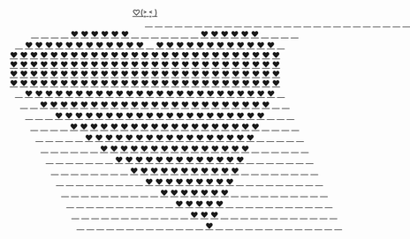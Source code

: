 <p align="center">
  <a href="https://JustNevi.github.io/valentine">♡(˃͈ ˂͈ )</a>
  <br/>
  <a href="https://JustNevi.github.io/valentine">&#12288;</a>
  <a href="https://JustNevi.github.io/valentine">&#12288;</a>
  <a href="https://JustNevi.github.io/valentine">&#12288;</a>
  <a href="https://JustNevi.github.io/valentine">&#12288;</a>
  <a href="https://JustNevi.github.io/valentine">&#12288;</a>
  <a href="https://JustNevi.github.io/valentine">&#12288;</a>
  <a href="https://JustNevi.github.io/valentine">&#12288;</a>
  <a href="https://JustNevi.github.io/valentine">&#12288;</a>
  <a href="https://JustNevi.github.io/valentine">&#12288;</a>
  <a href="https://JustNevi.github.io/valentine">&#12288;</a>
  <a href="https://JustNevi.github.io/valentine">&#12288;</a>
  <a href="https://JustNevi.github.io/valentine">&#12288;</a>
  <a href="https://JustNevi.github.io/valentine">&#12288;</a>
  <a href="https://JustNevi.github.io/valentine">&#12288;</a>
  <a href="https://JustNevi.github.io/valentine">&#12288;</a>
  <a href="https://JustNevi.github.io/valentine">&#12288;</a>
  <a href="https://JustNevi.github.io/valentine">&#12288;</a>
  <a href="https://JustNevi.github.io/valentine">&#12288;</a>
  <a href="https://JustNevi.github.io/valentine">&#12288;</a>
  <a href="https://JustNevi.github.io/valentine">&#12288;</a>
  <a href="https://JustNevi.github.io/valentine">&#12288;</a>
  <a href="https://JustNevi.github.io/valentine">&#12288;</a>
  <a href="https://JustNevi.github.io/valentine">&#12288;</a>
  <a href="https://JustNevi.github.io/valentine">&#12288;</a>
  <a href="https://JustNevi.github.io/valentine">&#12288;</a>
  <a href="https://JustNevi.github.io/valentine">&#12288;</a>
  <a href="https://JustNevi.github.io/valentine">&#12288;</a>
  <br/>
  <a href="https://JustNevi.github.io/valentine">&#12288;</a>
  <a href="https://JustNevi.github.io/valentine">&#12288;</a>
  <a href="https://JustNevi.github.io/valentine">&#12288;</a>
  <a href="https://JustNevi.github.io/valentine">&#12288;</a>
  <a href="https://JustNevi.github.io/valentine">❤</a>
  <a href="https://JustNevi.github.io/valentine">❤</a>
  <a href="https://JustNevi.github.io/valentine">❤</a>
  <a href="https://JustNevi.github.io/valentine">❤</a>
  <a href="https://JustNevi.github.io/valentine">❤</a>
  <a href="https://JustNevi.github.io/valentine">❤</a>
  <a href="https://JustNevi.github.io/valentine">&#12288;</a>
  <a href="https://JustNevi.github.io/valentine">&#12288;</a>
  <a href="https://JustNevi.github.io/valentine">&#12288;</a>
  <a href="https://JustNevi.github.io/valentine">&#12288;</a>
  <a href="https://JustNevi.github.io/valentine">&#12288;</a>
  <a href="https://JustNevi.github.io/valentine">&#12288;</a>
  <a href="https://JustNevi.github.io/valentine">&#12288;</a>
  <a href="https://JustNevi.github.io/valentine">❤</a>
  <a href="https://JustNevi.github.io/valentine">❤</a>
  <a href="https://JustNevi.github.io/valentine">❤</a>
  <a href="https://JustNevi.github.io/valentine">❤</a>
  <a href="https://JustNevi.github.io/valentine">❤</a>
  <a href="https://JustNevi.github.io/valentine">❤</a>
  <a href="https://JustNevi.github.io/valentine">&#12288;</a>
  <a href="https://JustNevi.github.io/valentine">&#12288;</a>
  <a href="https://JustNevi.github.io/valentine">&#12288;</a>
  <a href="https://JustNevi.github.io/valentine">&#12288;</a>
  <br/>
  <a href="https://JustNevi.github.io/valentine">&#12288;</a>
  <a href="https://JustNevi.github.io/valentine">❤</a>
  <a href="https://JustNevi.github.io/valentine">❤</a>
  <a href="https://JustNevi.github.io/valentine">❤</a>
  <a href="https://JustNevi.github.io/valentine">❤</a>
  <a href="https://JustNevi.github.io/valentine">❤</a>
  <a href="https://JustNevi.github.io/valentine">❤</a>
  <a href="https://JustNevi.github.io/valentine">❤</a>
  <a href="https://JustNevi.github.io/valentine">❤</a>
  <a href="https://JustNevi.github.io/valentine">❤</a>
  <a href="https://JustNevi.github.io/valentine">❤</a>
  <a href="https://JustNevi.github.io/valentine">❤</a>
  <a href="https://JustNevi.github.io/valentine">❤</a>
  <a href="https://JustNevi.github.io/valentine">&#12288;</a>
  <a href="https://JustNevi.github.io/valentine">❤</a>
  <a href="https://JustNevi.github.io/valentine">❤</a>
  <a href="https://JustNevi.github.io/valentine">❤</a>
  <a href="https://JustNevi.github.io/valentine">❤</a>
  <a href="https://JustNevi.github.io/valentine">❤</a>
  <a href="https://JustNevi.github.io/valentine">❤</a>
  <a href="https://JustNevi.github.io/valentine">❤</a>
  <a href="https://JustNevi.github.io/valentine">❤</a>
  <a href="https://JustNevi.github.io/valentine">❤</a>
  <a href="https://JustNevi.github.io/valentine">❤</a>
  <a href="https://JustNevi.github.io/valentine">❤</a>
  <a href="https://JustNevi.github.io/valentine">❤</a>
  <a href="https://JustNevi.github.io/valentine">&#12288;</a>
  <br/>
  <a href="https://JustNevi.github.io/valentine">❤</a>
  <a href="https://JustNevi.github.io/valentine">❤</a>
  <a href="https://JustNevi.github.io/valentine">❤</a>
  <a href="https://JustNevi.github.io/valentine">❤</a>
  <a href="https://JustNevi.github.io/valentine">❤</a>
  <a href="https://JustNevi.github.io/valentine">❤</a>
  <a href="https://JustNevi.github.io/valentine">❤</a>
  <a href="https://JustNevi.github.io/valentine">❤</a>
  <a href="https://JustNevi.github.io/valentine">❤</a>
  <a href="https://JustNevi.github.io/valentine">❤</a>
  <a href="https://JustNevi.github.io/valentine">❤</a>
  <a href="https://JustNevi.github.io/valentine">❤</a>
  <a href="https://JustNevi.github.io/valentine">❤</a>
  <a href="https://JustNevi.github.io/valentine">❤</a>
  <a href="https://JustNevi.github.io/valentine">❤</a>
  <a href="https://JustNevi.github.io/valentine">❤</a>
  <a href="https://JustNevi.github.io/valentine">❤</a>
  <a href="https://JustNevi.github.io/valentine">❤</a>
  <a href="https://JustNevi.github.io/valentine">❤</a>
  <a href="https://JustNevi.github.io/valentine">❤</a>
  <a href="https://JustNevi.github.io/valentine">❤</a>
  <a href="https://JustNevi.github.io/valentine">❤</a>
  <a href="https://JustNevi.github.io/valentine">❤</a>
  <a href="https://JustNevi.github.io/valentine">❤</a>
  <a href="https://JustNevi.github.io/valentine">❤</a>
  <a href="https://JustNevi.github.io/valentine">❤</a>
  <a href="https://JustNevi.github.io/valentine">❤</a>
  <br/>
  <a href="https://JustNevi.github.io/valentine">❤</a>
  <a href="https://JustNevi.github.io/valentine">❤</a>
  <a href="https://JustNevi.github.io/valentine">❤</a>
  <a href="https://JustNevi.github.io/valentine">❤</a>
  <a href="https://JustNevi.github.io/valentine">❤</a>
  <a href="https://JustNevi.github.io/valentine">❤</a>
  <a href="https://JustNevi.github.io/valentine">❤</a>
  <a href="https://JustNevi.github.io/valentine">❤</a>
  <a href="https://JustNevi.github.io/valentine">❤</a>
  <a href="https://JustNevi.github.io/valentine">❤</a>
  <a href="https://JustNevi.github.io/valentine">❤</a>
  <a href="https://JustNevi.github.io/valentine">❤</a>
  <a href="https://JustNevi.github.io/valentine">❤</a>
  <a href="https://JustNevi.github.io/valentine">❤</a>
  <a href="https://JustNevi.github.io/valentine">❤</a>
  <a href="https://JustNevi.github.io/valentine">❤</a>
  <a href="https://JustNevi.github.io/valentine">❤</a>
  <a href="https://JustNevi.github.io/valentine">❤</a>
  <a href="https://JustNevi.github.io/valentine">❤</a>
  <a href="https://JustNevi.github.io/valentine">❤</a>
  <a href="https://JustNevi.github.io/valentine">❤</a>
  <a href="https://JustNevi.github.io/valentine">❤</a>
  <a href="https://JustNevi.github.io/valentine">❤</a>
  <a href="https://JustNevi.github.io/valentine">❤</a>
  <a href="https://JustNevi.github.io/valentine">❤</a>
  <a href="https://JustNevi.github.io/valentine">❤</a>
  <a href="https://JustNevi.github.io/valentine">❤</a>
  <br/>
  <a href="https://JustNevi.github.io/valentine">❤</a>
  <a href="https://JustNevi.github.io/valentine">❤</a>
  <a href="https://JustNevi.github.io/valentine">❤</a>
  <a href="https://JustNevi.github.io/valentine">❤</a>
  <a href="https://JustNevi.github.io/valentine">❤</a>
  <a href="https://JustNevi.github.io/valentine">❤</a>
  <a href="https://JustNevi.github.io/valentine">❤</a>
  <a href="https://JustNevi.github.io/valentine">❤</a>
  <a href="https://JustNevi.github.io/valentine">❤</a>
  <a href="https://JustNevi.github.io/valentine">❤</a>
  <a href="https://JustNevi.github.io/valentine">❤</a>
  <a href="https://JustNevi.github.io/valentine">❤</a>
  <a href="https://JustNevi.github.io/valentine">❤</a>
  <a href="https://JustNevi.github.io/valentine">❤</a>
  <a href="https://JustNevi.github.io/valentine">❤</a>
  <a href="https://JustNevi.github.io/valentine">❤</a>
  <a href="https://JustNevi.github.io/valentine">❤</a>
  <a href="https://JustNevi.github.io/valentine">❤</a>
  <a href="https://JustNevi.github.io/valentine">❤</a>
  <a href="https://JustNevi.github.io/valentine">❤</a>
  <a href="https://JustNevi.github.io/valentine">❤</a>
  <a href="https://JustNevi.github.io/valentine">❤</a>
  <a href="https://JustNevi.github.io/valentine">❤</a>
  <a href="https://JustNevi.github.io/valentine">❤</a>
  <a href="https://JustNevi.github.io/valentine">❤</a>
  <a href="https://JustNevi.github.io/valentine">❤</a>
  <a href="https://JustNevi.github.io/valentine">❤</a>
  <br/>
  <a href="https://JustNevi.github.io/valentine">❤</a>
  <a href="https://JustNevi.github.io/valentine">❤</a>
  <a href="https://JustNevi.github.io/valentine">❤</a>
  <a href="https://JustNevi.github.io/valentine">❤</a>
  <a href="https://JustNevi.github.io/valentine">❤</a>
  <a href="https://JustNevi.github.io/valentine">❤</a>
  <a href="https://JustNevi.github.io/valentine">❤</a>
  <a href="https://JustNevi.github.io/valentine">❤</a>
  <a href="https://JustNevi.github.io/valentine">❤</a>
  <a href="https://JustNevi.github.io/valentine">❤</a>
  <a href="https://JustNevi.github.io/valentine">❤</a>
  <a href="https://JustNevi.github.io/valentine">❤</a>
  <a href="https://JustNevi.github.io/valentine">❤</a>
  <a href="https://JustNevi.github.io/valentine">❤</a>
  <a href="https://JustNevi.github.io/valentine">❤</a>
  <a href="https://JustNevi.github.io/valentine">❤</a>
  <a href="https://JustNevi.github.io/valentine">❤</a>
  <a href="https://JustNevi.github.io/valentine">❤</a>
  <a href="https://JustNevi.github.io/valentine">❤</a>
  <a href="https://JustNevi.github.io/valentine">❤</a>
  <a href="https://JustNevi.github.io/valentine">❤</a>
  <a href="https://JustNevi.github.io/valentine">❤</a>
  <a href="https://JustNevi.github.io/valentine">❤</a>
  <a href="https://JustNevi.github.io/valentine">❤</a>
  <a href="https://JustNevi.github.io/valentine">❤</a>
  <a href="https://JustNevi.github.io/valentine">❤</a>
  <a href="https://JustNevi.github.io/valentine">❤</a>
  <br/>
  <a href="https://JustNevi.github.io/valentine">&#12288;</a>
  <a href="https://JustNevi.github.io/valentine">❤</a>
  <a href="https://JustNevi.github.io/valentine">❤</a>
  <a href="https://JustNevi.github.io/valentine">❤</a>
  <a href="https://JustNevi.github.io/valentine">❤</a>
  <a href="https://JustNevi.github.io/valentine">❤</a>
  <a href="https://JustNevi.github.io/valentine">❤</a>
  <a href="https://JustNevi.github.io/valentine">❤</a>
  <a href="https://JustNevi.github.io/valentine">❤</a>
  <a href="https://JustNevi.github.io/valentine">❤</a>
  <a href="https://JustNevi.github.io/valentine">❤</a>
  <a href="https://JustNevi.github.io/valentine">❤</a>
  <a href="https://JustNevi.github.io/valentine">❤</a>
  <a href="https://JustNevi.github.io/valentine">❤</a>
  <a href="https://JustNevi.github.io/valentine">❤</a>
  <a href="https://JustNevi.github.io/valentine">❤</a>
  <a href="https://JustNevi.github.io/valentine">❤</a>
  <a href="https://JustNevi.github.io/valentine">❤</a>
  <a href="https://JustNevi.github.io/valentine">❤</a>
  <a href="https://JustNevi.github.io/valentine">❤</a>
  <a href="https://JustNevi.github.io/valentine">❤</a>
  <a href="https://JustNevi.github.io/valentine">❤</a>
  <a href="https://JustNevi.github.io/valentine">❤</a>
  <a href="https://JustNevi.github.io/valentine">❤</a>
  <a href="https://JustNevi.github.io/valentine">❤</a>
  <a href="https://JustNevi.github.io/valentine">❤</a>
  <a href="https://JustNevi.github.io/valentine">&#12288;</a>
  <br/>
  <a href="https://JustNevi.github.io/valentine">&#12288;</a>
  <a href="https://JustNevi.github.io/valentine">&#12288;</a>
  <a href="https://JustNevi.github.io/valentine">❤</a>
  <a href="https://JustNevi.github.io/valentine">❤</a>
  <a href="https://JustNevi.github.io/valentine">❤</a>
  <a href="https://JustNevi.github.io/valentine">❤</a>
  <a href="https://JustNevi.github.io/valentine">❤</a>
  <a href="https://JustNevi.github.io/valentine">❤</a>
  <a href="https://JustNevi.github.io/valentine">❤</a>
  <a href="https://JustNevi.github.io/valentine">❤</a>
  <a href="https://JustNevi.github.io/valentine">❤</a>
  <a href="https://JustNevi.github.io/valentine">❤</a>
  <a href="https://JustNevi.github.io/valentine">❤</a>
  <a href="https://JustNevi.github.io/valentine">❤</a>
  <a href="https://JustNevi.github.io/valentine">❤</a>
  <a href="https://JustNevi.github.io/valentine">❤</a>
  <a href="https://JustNevi.github.io/valentine">❤</a>
  <a href="https://JustNevi.github.io/valentine">❤</a>
  <a href="https://JustNevi.github.io/valentine">❤</a>
  <a href="https://JustNevi.github.io/valentine">❤</a>
  <a href="https://JustNevi.github.io/valentine">❤</a>
  <a href="https://JustNevi.github.io/valentine">❤</a>
  <a href="https://JustNevi.github.io/valentine">❤</a>
  <a href="https://JustNevi.github.io/valentine">❤</a>
  <a href="https://JustNevi.github.io/valentine">❤</a>
  <a href="https://JustNevi.github.io/valentine">&#12288;</a>
  <a href="https://JustNevi.github.io/valentine">&#12288;</a>
  <br/>
  <a href="https://JustNevi.github.io/valentine">&#12288;</a>
  <a href="https://JustNevi.github.io/valentine">&#12288;</a>
  <a href="https://JustNevi.github.io/valentine">&#12288;</a>
  <a href="https://JustNevi.github.io/valentine">❤</a>
  <a href="https://JustNevi.github.io/valentine">❤</a>
  <a href="https://JustNevi.github.io/valentine">❤</a>
  <a href="https://JustNevi.github.io/valentine">❤</a>
  <a href="https://JustNevi.github.io/valentine">❤</a>
  <a href="https://JustNevi.github.io/valentine">❤</a>
  <a href="https://JustNevi.github.io/valentine">❤</a>
  <a href="https://JustNevi.github.io/valentine">❤</a>
  <a href="https://JustNevi.github.io/valentine">❤</a>
  <a href="https://JustNevi.github.io/valentine">❤</a>
  <a href="https://JustNevi.github.io/valentine">❤</a>
  <a href="https://JustNevi.github.io/valentine">❤</a>
  <a href="https://JustNevi.github.io/valentine">❤</a>
  <a href="https://JustNevi.github.io/valentine">❤</a>
  <a href="https://JustNevi.github.io/valentine">❤</a>
  <a href="https://JustNevi.github.io/valentine">❤</a>
  <a href="https://JustNevi.github.io/valentine">❤</a>
  <a href="https://JustNevi.github.io/valentine">❤</a>
  <a href="https://JustNevi.github.io/valentine">❤</a>
  <a href="https://JustNevi.github.io/valentine">❤</a>
  <a href="https://JustNevi.github.io/valentine">❤</a>
  <a href="https://JustNevi.github.io/valentine">&#12288;</a>
  <a href="https://JustNevi.github.io/valentine">&#12288;</a>
  <a href="https://JustNevi.github.io/valentine">&#12288;</a>
  <br/>
  <a href="https://JustNevi.github.io/valentine">&#12288;</a>
  <a href="https://JustNevi.github.io/valentine">&#12288;</a>
  <a href="https://JustNevi.github.io/valentine">&#12288;</a>
  <a href="https://JustNevi.github.io/valentine">&#12288;</a>
  <a href="https://JustNevi.github.io/valentine">❤</a>
  <a href="https://JustNevi.github.io/valentine">❤</a>
  <a href="https://JustNevi.github.io/valentine">❤</a>
  <a href="https://JustNevi.github.io/valentine">❤</a>
  <a href="https://JustNevi.github.io/valentine">❤</a>
  <a href="https://JustNevi.github.io/valentine">❤</a>
  <a href="https://JustNevi.github.io/valentine">❤</a>
  <a href="https://JustNevi.github.io/valentine">❤</a>
  <a href="https://JustNevi.github.io/valentine">❤</a>
  <a href="https://JustNevi.github.io/valentine">❤</a>
  <a href="https://JustNevi.github.io/valentine">❤</a>
  <a href="https://JustNevi.github.io/valentine">❤</a>
  <a href="https://JustNevi.github.io/valentine">❤</a>
  <a href="https://JustNevi.github.io/valentine">❤</a>
  <a href="https://JustNevi.github.io/valentine">❤</a>
  <a href="https://JustNevi.github.io/valentine">❤</a>
  <a href="https://JustNevi.github.io/valentine">❤</a>
  <a href="https://JustNevi.github.io/valentine">❤</a>
  <a href="https://JustNevi.github.io/valentine">❤</a>
  <a href="https://JustNevi.github.io/valentine">&#12288;</a>
  <a href="https://JustNevi.github.io/valentine">&#12288;</a>
  <a href="https://JustNevi.github.io/valentine">&#12288;</a>
  <a href="https://JustNevi.github.io/valentine">&#12288;</a>
  <br/>
  <a href="https://JustNevi.github.io/valentine">&#12288;</a>
  <a href="https://JustNevi.github.io/valentine">&#12288;</a>
  <a href="https://JustNevi.github.io/valentine">&#12288;</a>
  <a href="https://JustNevi.github.io/valentine">&#12288;</a>
  <a href="https://JustNevi.github.io/valentine">&#12288;</a>
  <a href="https://JustNevi.github.io/valentine">❤</a>
  <a href="https://JustNevi.github.io/valentine">❤</a>
  <a href="https://JustNevi.github.io/valentine">❤</a>
  <a href="https://JustNevi.github.io/valentine">❤</a>
  <a href="https://JustNevi.github.io/valentine">❤</a>
  <a href="https://JustNevi.github.io/valentine">❤</a>
  <a href="https://JustNevi.github.io/valentine">❤</a>
  <a href="https://JustNevi.github.io/valentine">❤</a>
  <a href="https://JustNevi.github.io/valentine">❤</a>
  <a href="https://JustNevi.github.io/valentine">❤</a>
  <a href="https://JustNevi.github.io/valentine">❤</a>
  <a href="https://JustNevi.github.io/valentine">❤</a>
  <a href="https://JustNevi.github.io/valentine">❤</a>
  <a href="https://JustNevi.github.io/valentine">❤</a>
  <a href="https://JustNevi.github.io/valentine">❤</a>
  <a href="https://JustNevi.github.io/valentine">❤</a>
  <a href="https://JustNevi.github.io/valentine">❤</a>
  <a href="https://JustNevi.github.io/valentine">&#12288;</a>
  <a href="https://JustNevi.github.io/valentine">&#12288;</a>
  <a href="https://JustNevi.github.io/valentine">&#12288;</a>
  <a href="https://JustNevi.github.io/valentine">&#12288;</a>
  <a href="https://JustNevi.github.io/valentine">&#12288;</a>
  <br/>
 <a href="https://JustNevi.github.io/valentine">&#12288;</a>
  <a href="https://JustNevi.github.io/valentine">&#12288;</a>
  <a href="https://JustNevi.github.io/valentine">&#12288;</a>
  <a href="https://JustNevi.github.io/valentine">&#12288;</a>
  <a href="https://JustNevi.github.io/valentine">&#12288;</a>
  <a href="https://JustNevi.github.io/valentine">&#12288;</a>
  <a href="https://JustNevi.github.io/valentine">❤</a>
  <a href="https://JustNevi.github.io/valentine">❤</a>
  <a href="https://JustNevi.github.io/valentine">❤</a>
  <a href="https://JustNevi.github.io/valentine">❤</a>
  <a href="https://JustNevi.github.io/valentine">❤</a>
  <a href="https://JustNevi.github.io/valentine">❤</a>
  <a href="https://JustNevi.github.io/valentine">❤</a>
  <a href="https://JustNevi.github.io/valentine">❤</a>
  <a href="https://JustNevi.github.io/valentine">❤</a>
  <a href="https://JustNevi.github.io/valentine">❤</a>
  <a href="https://JustNevi.github.io/valentine">❤</a>
  <a href="https://JustNevi.github.io/valentine">❤</a>
  <a href="https://JustNevi.github.io/valentine">❤</a>
  <a href="https://JustNevi.github.io/valentine">❤</a>
  <a href="https://JustNevi.github.io/valentine">❤</a>
  <a href="https://JustNevi.github.io/valentine">&#12288;</a>
  <a href="https://JustNevi.github.io/valentine">&#12288;</a>
  <a href="https://JustNevi.github.io/valentine">&#12288;</a>
  <a href="https://JustNevi.github.io/valentine">&#12288;</a>
  <a href="https://JustNevi.github.io/valentine">&#12288;</a>
  <a href="https://JustNevi.github.io/valentine">&#12288;</a>
  <br/>
   <a href="https://JustNevi.github.io/valentine">&#12288;</a>
  <a href="https://JustNevi.github.io/valentine">&#12288;</a>
  <a href="https://JustNevi.github.io/valentine">&#12288;</a>
  <a href="https://JustNevi.github.io/valentine">&#12288;</a>
  <a href="https://JustNevi.github.io/valentine">&#12288;</a>
  <a href="https://JustNevi.github.io/valentine">&#12288;</a>
  <a href="https://JustNevi.github.io/valentine">&#12288;</a>
  <a href="https://JustNevi.github.io/valentine">❤</a>
  <a href="https://JustNevi.github.io/valentine">❤</a>
  <a href="https://JustNevi.github.io/valentine">❤</a>
  <a href="https://JustNevi.github.io/valentine">❤</a>
  <a href="https://JustNevi.github.io/valentine">❤</a>
  <a href="https://JustNevi.github.io/valentine">❤</a>
  <a href="https://JustNevi.github.io/valentine">❤</a>
  <a href="https://JustNevi.github.io/valentine">❤</a>
  <a href="https://JustNevi.github.io/valentine">❤</a>
  <a href="https://JustNevi.github.io/valentine">❤</a>
  <a href="https://JustNevi.github.io/valentine">❤</a>
  <a href="https://JustNevi.github.io/valentine">❤</a>
  <a href="https://JustNevi.github.io/valentine">❤</a>
  <a href="https://JustNevi.github.io/valentine">&#12288;</a>
  <a href="https://JustNevi.github.io/valentine">&#12288;</a>
  <a href="https://JustNevi.github.io/valentine">&#12288;</a>
  <a href="https://JustNevi.github.io/valentine">&#12288;</a>
  <a href="https://JustNevi.github.io/valentine">&#12288;</a>
  <a href="https://JustNevi.github.io/valentine">&#12288;</a>
  <a href="https://JustNevi.github.io/valentine">&#12288;</a>
  <br/>
  <a href="https://JustNevi.github.io/valentine">&#12288;</a>
  <a href="https://JustNevi.github.io/valentine">&#12288;</a>
  <a href="https://JustNevi.github.io/valentine">&#12288;</a>
  <a href="https://JustNevi.github.io/valentine">&#12288;</a>
  <a href="https://JustNevi.github.io/valentine">&#12288;</a>
  <a href="https://JustNevi.github.io/valentine">&#12288;</a>
  <a href="https://JustNevi.github.io/valentine">&#12288;</a>
  <a href="https://JustNevi.github.io/valentine">&#12288;</a>
  <a href="https://JustNevi.github.io/valentine">❤</a>
  <a href="https://JustNevi.github.io/valentine">❤</a>
  <a href="https://JustNevi.github.io/valentine">❤</a>
  <a href="https://JustNevi.github.io/valentine">❤</a>
  <a href="https://JustNevi.github.io/valentine">❤</a>
  <a href="https://JustNevi.github.io/valentine">❤</a>
  <a href="https://JustNevi.github.io/valentine">❤</a>
  <a href="https://JustNevi.github.io/valentine">❤</a>
  <a href="https://JustNevi.github.io/valentine">❤</a>
  <a href="https://JustNevi.github.io/valentine">❤</a>
  <a href="https://JustNevi.github.io/valentine">❤</a>
  <a href="https://JustNevi.github.io/valentine">&#12288;</a>
  <a href="https://JustNevi.github.io/valentine">&#12288;</a>
  <a href="https://JustNevi.github.io/valentine">&#12288;</a>
  <a href="https://JustNevi.github.io/valentine">&#12288;</a>
  <a href="https://JustNevi.github.io/valentine">&#12288;</a>
  <a href="https://JustNevi.github.io/valentine">&#12288;</a>
  <a href="https://JustNevi.github.io/valentine">&#12288;</a>
  <a href="https://JustNevi.github.io/valentine">&#12288;</a>
  <br/>
  <a href="https://JustNevi.github.io/valentine">&#12288;</a>
  <a href="https://JustNevi.github.io/valentine">&#12288;</a>
  <a href="https://JustNevi.github.io/valentine">&#12288;</a>
  <a href="https://JustNevi.github.io/valentine">&#12288;</a>
  <a href="https://JustNevi.github.io/valentine">&#12288;</a>
  <a href="https://JustNevi.github.io/valentine">&#12288;</a>
  <a href="https://JustNevi.github.io/valentine">&#12288;</a>
  <a href="https://JustNevi.github.io/valentine">&#12288;</a>
  <a href="https://JustNevi.github.io/valentine">&#12288;</a>
  <a href="https://JustNevi.github.io/valentine">❤</a>
  <a href="https://JustNevi.github.io/valentine">❤</a>
  <a href="https://JustNevi.github.io/valentine">❤</a>
  <a href="https://JustNevi.github.io/valentine">❤</a>
  <a href="https://JustNevi.github.io/valentine">❤</a>
  <a href="https://JustNevi.github.io/valentine">❤</a>
  <a href="https://JustNevi.github.io/valentine">❤</a>
  <a href="https://JustNevi.github.io/valentine">❤</a>
  <a href="https://JustNevi.github.io/valentine">❤</a>
  <a href="https://JustNevi.github.io/valentine">&#12288;</a>
  <a href="https://JustNevi.github.io/valentine">&#12288;</a>
  <a href="https://JustNevi.github.io/valentine">&#12288;</a>
  <a href="https://JustNevi.github.io/valentine">&#12288;</a>
  <a href="https://JustNevi.github.io/valentine">&#12288;</a>
  <a href="https://JustNevi.github.io/valentine">&#12288;</a>
  <a href="https://JustNevi.github.io/valentine">&#12288;</a>
  <a href="https://JustNevi.github.io/valentine">&#12288;</a>
  <a href="https://JustNevi.github.io/valentine">&#12288;</a>
  <br/>
  <a href="https://JustNevi.github.io/valentine">&#12288;</a>
  <a href="https://JustNevi.github.io/valentine">&#12288;</a>
  <a href="https://JustNevi.github.io/valentine">&#12288;</a>
  <a href="https://JustNevi.github.io/valentine">&#12288;</a>
  <a href="https://JustNevi.github.io/valentine">&#12288;</a>
  <a href="https://JustNevi.github.io/valentine">&#12288;</a>
  <a href="https://JustNevi.github.io/valentine">&#12288;</a>
  <a href="https://JustNevi.github.io/valentine">&#12288;</a>
  <a href="https://JustNevi.github.io/valentine">&#12288;</a>
  <a href="https://JustNevi.github.io/valentine">&#12288;</a>
  <a href="https://JustNevi.github.io/valentine">❤</a>
  <a href="https://JustNevi.github.io/valentine">❤</a>
  <a href="https://JustNevi.github.io/valentine">❤</a>
  <a href="https://JustNevi.github.io/valentine">❤</a>
  <a href="https://JustNevi.github.io/valentine">❤</a>
  <a href="https://JustNevi.github.io/valentine">❤</a>
  <a href="https://JustNevi.github.io/valentine">❤</a>
  <a href="https://JustNevi.github.io/valentine">&#12288;</a>
  <a href="https://JustNevi.github.io/valentine">&#12288;</a>
  <a href="https://JustNevi.github.io/valentine">&#12288;</a>
  <a href="https://JustNevi.github.io/valentine">&#12288;</a>
  <a href="https://JustNevi.github.io/valentine">&#12288;</a>
  <a href="https://JustNevi.github.io/valentine">&#12288;</a>
  <a href="https://JustNevi.github.io/valentine">&#12288;</a>
  <a href="https://JustNevi.github.io/valentine">&#12288;</a>
  <a href="https://JustNevi.github.io/valentine">&#12288;</a>
  <a href="https://JustNevi.github.io/valentine">&#12288;</a>
  <br/>
  <a href="https://JustNevi.github.io/valentine">&#12288;</a>
  <a href="https://JustNevi.github.io/valentine">&#12288;</a>
  <a href="https://JustNevi.github.io/valentine">&#12288;</a>
  <a href="https://JustNevi.github.io/valentine">&#12288;</a>
  <a href="https://JustNevi.github.io/valentine">&#12288;</a>
  <a href="https://JustNevi.github.io/valentine">&#12288;</a>
  <a href="https://JustNevi.github.io/valentine">&#12288;</a>
  <a href="https://JustNevi.github.io/valentine">&#12288;</a>
  <a href="https://JustNevi.github.io/valentine">&#12288;</a>
  <a href="https://JustNevi.github.io/valentine">&#12288;</a>
  <a href="https://JustNevi.github.io/valentine">&#12288;</a>
  <a href="https://JustNevi.github.io/valentine">❤</a>
  <a href="https://JustNevi.github.io/valentine">❤</a>
  <a href="https://JustNevi.github.io/valentine">❤</a>
  <a href="https://JustNevi.github.io/valentine">❤</a>
  <a href="https://JustNevi.github.io/valentine">❤</a>
  <a href="https://JustNevi.github.io/valentine">&#12288;</a>
  <a href="https://JustNevi.github.io/valentine">&#12288;</a>
  <a href="https://JustNevi.github.io/valentine">&#12288;</a>
  <a href="https://JustNevi.github.io/valentine">&#12288;</a>
  <a href="https://JustNevi.github.io/valentine">&#12288;</a>
  <a href="https://JustNevi.github.io/valentine">&#12288;</a>
  <a href="https://JustNevi.github.io/valentine">&#12288;</a>
  <a href="https://JustNevi.github.io/valentine">&#12288;</a>
  <a href="https://JustNevi.github.io/valentine">&#12288;</a>
  <a href="https://JustNevi.github.io/valentine">&#12288;</a>
  <a href="https://JustNevi.github.io/valentine">&#12288;</a>
  <br/>
  <a href="https://JustNevi.github.io/valentine">&#12288;</a>
  <a href="https://JustNevi.github.io/valentine">&#12288;</a>
  <a href="https://JustNevi.github.io/valentine">&#12288;</a>
  <a href="https://JustNevi.github.io/valentine">&#12288;</a>
  <a href="https://JustNevi.github.io/valentine">&#12288;</a>
  <a href="https://JustNevi.github.io/valentine">&#12288;</a>
  <a href="https://JustNevi.github.io/valentine">&#12288;</a>
  <a href="https://JustNevi.github.io/valentine">&#12288;</a>
  <a href="https://JustNevi.github.io/valentine">&#12288;</a>
  <a href="https://JustNevi.github.io/valentine">&#12288;</a>
  <a href="https://JustNevi.github.io/valentine">&#12288;</a>
  <a href="https://JustNevi.github.io/valentine">&#12288;</a>
  <a href="https://JustNevi.github.io/valentine">❤</a>
  <a href="https://JustNevi.github.io/valentine">❤</a>
  <a href="https://JustNevi.github.io/valentine">❤</a>
  <a href="https://JustNevi.github.io/valentine">&#12288;</a>
  <a href="https://JustNevi.github.io/valentine">&#12288;</a>
  <a href="https://JustNevi.github.io/valentine">&#12288;</a>
  <a href="https://JustNevi.github.io/valentine">&#12288;</a>
  <a href="https://JustNevi.github.io/valentine">&#12288;</a>
  <a href="https://JustNevi.github.io/valentine">&#12288;</a>
  <a href="https://JustNevi.github.io/valentine">&#12288;</a>
  <a href="https://JustNevi.github.io/valentine">&#12288;</a>
  <a href="https://JustNevi.github.io/valentine">&#12288;</a>
  <a href="https://JustNevi.github.io/valentine">&#12288;</a>
  <a href="https://JustNevi.github.io/valentine">&#12288;</a>
  <a href="https://JustNevi.github.io/valentine">&#12288;</a>
  <br/>
  <a href="https://JustNevi.github.io/valentine">&#12288;</a>
  <a href="https://JustNevi.github.io/valentine">&#12288;</a>
  <a href="https://JustNevi.github.io/valentine">&#12288;</a>
  <a href="https://JustNevi.github.io/valentine">&#12288;</a>
  <a href="https://JustNevi.github.io/valentine">&#12288;</a>
  <a href="https://JustNevi.github.io/valentine">&#12288;</a>
  <a href="https://JustNevi.github.io/valentine">&#12288;</a>
  <a href="https://JustNevi.github.io/valentine">&#12288;</a>
  <a href="https://JustNevi.github.io/valentine">&#12288;</a>
  <a href="https://JustNevi.github.io/valentine">&#12288;</a>
  <a href="https://JustNevi.github.io/valentine">&#12288;</a>
  <a href="https://JustNevi.github.io/valentine">&#12288;</a>
  <a href="https://JustNevi.github.io/valentine">&#12288;</a>
  <a href="https://JustNevi.github.io/valentine">❤</a>
  <a href="https://JustNevi.github.io/valentine">&#12288;</a>
  <a href="https://JustNevi.github.io/valentine">&#12288;</a>
  <a href="https://JustNevi.github.io/valentine">&#12288;</a>
  <a href="https://JustNevi.github.io/valentine">&#12288;</a>
  <a href="https://JustNevi.github.io/valentine">&#12288;</a>
  <a href="https://JustNevi.github.io/valentine">&#12288;</a>
  <a href="https://JustNevi.github.io/valentine">&#12288;</a>
  <a href="https://JustNevi.github.io/valentine">&#12288;</a>
  <a href="https://JustNevi.github.io/valentine">&#12288;</a>
  <a href="https://JustNevi.github.io/valentine">&#12288;</a>
  <a href="https://JustNevi.github.io/valentine">&#12288;</a>
  <a href="https://JustNevi.github.io/valentine">&#12288;</a>
  <a href="https://JustNevi.github.io/valentine">&#12288;</a>
</p>
